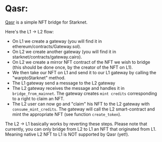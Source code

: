 # Qasr:

[Qasr](https://en.wikipedia.org/wiki/Qasr_El_Nil_Bridge) is a simple NFT bridge for Starknet.

Here's the L1 -> L2 flow:

- On L1 we create a gateway (you will find it in ethereum/contracts/Gateway.sol).
- On L2 we create another gateway (you will find it in starknet/contracts/gateway.cairo).
- On L2 we create a mirror NFT contract of the NFT we wish to bridge (this should be done once, by the creator of the NFT on L1).
- We then take our NFT on L1 and send it to our L1 gateway by calling the "warptoStarknet" method.
- The L1 gateway send a message to the L2 gateway
- The L2 gateway receives the message and handles it in `bridge_from_mainnet`. The gateway creates `mint credits` corresponding to a right to claim an NFT.
- The L2 user can now go and "claim" his NFT to the L2 gateway with `consume_mint_credits`. The gateway will call the L2 smart-contract and mint the appropriate NFT (see function `create_token`).

The L2 -> L1 basically works by reverting these steps. Please note that currently, you can only bridge from L2 to L1 an NFT that originated from L1. Meaning native L2 NFT to L1 is NOT supported by Qasr (yet!).

<!-- Try running some of the following tasks:

```shell
npx hardhat accounts
npx hardhat compile
npx hardhat clean
npx hardhat test
npx hardhat node
node scripts/sample-script.js
npx hardhat help
``` -->
